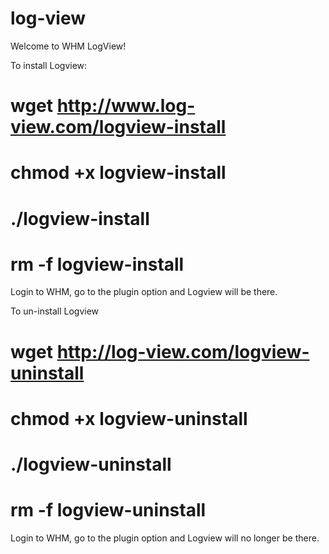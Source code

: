 # log-view
Welcome to WHM LogView!

To install Logview:
# wget http://www.log-view.com/logview-install
# chmod +x logview-install
# ./logview-install
# rm -f logview-install

Login to WHM, go to the plugin option and Logview will be there.

 

To un-install Logview
# wget http://log-view.com/logview-uninstall
# chmod +x logview-uninstall
# ./logview-uninstall
# rm -f logview-uninstall

Login to WHM, go to the plugin option and Logview will no longer be there.
